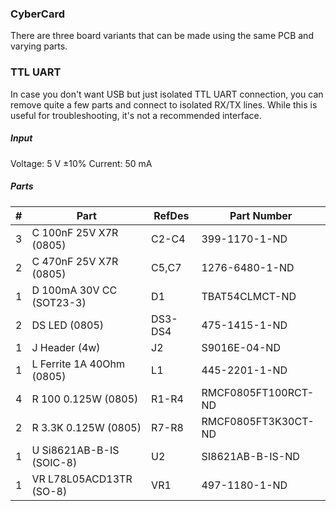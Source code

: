 ### CyberCard ###

There are three board variants that can be made using the same PCB and varying
parts.


### TTL UART ####

In case you don't want USB but just isolated TTL UART connection, you can remove
quite a few parts and connect to isolated RX/TX lines. While this is useful for
troubleshooting, it's not a recommended interface.

##### Input #####

Voltage: 5 V ±10%
Current: 50 mA

##### Parts #####

|  # | Part                                      | RefDes  | Part Number         |
|---:|-------------------------------------------|---------|---------------------|
|  3 | C 100nF 25V X7R (0805)                    | C2-C4   | 399-1170-1-ND       |
|  2 | C 470nF 25V X7R (0805)                    | C5,C7   | 1276-6480-1-ND      |
|  1 | D 100mA 30V CC (SOT23-3)                  | D1      | TBAT54CLMCT-ND      |
|  2 | DS LED (0805)                             | DS3-DS4 | 475-1415-1-ND       |
|  1 | J Header (4w)                             | J2      | S9016E-04-ND        |
|  1 | L Ferrite 1A 40Ohm (0805)                 | L1      | 445-2201-1-ND       |
|  4 | R 100 0.125W (0805)                       | R1-R4   | RMCF0805FT100RCT-ND |
|  2 | R 3.3K 0.125W (0805)                      | R7-R8   | RMCF0805FT3K30CT-ND |
|  1 | U Si8621AB-B-IS‎ (SOIC-8)                  | U2      | SI8621AB-B-IS-ND    |
|  1 | VR L78L05ACD13TR (SO-8)                   | VR1     | 497-1180-1-ND       |

